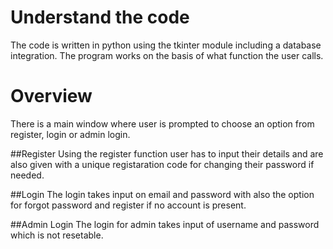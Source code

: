  # Understand the code
  
  The code is written in python using the tkinter module including a database integration. The program works on the basis of what function the user calls. 
  
  # Overview
  
  There is a main window where user is prompted to choose an option from register, login or admin login.
  
  ##Register
  Using the register function user has to input their details and are also given with a unique registaration code for changing their password if needed.
  
  ##Login
  The login takes input on email and password with also the option for forgot password and register if no account is present.
  
  ##Admin Login
  The login for admin takes input of username and password which is not resetable.
  
  
